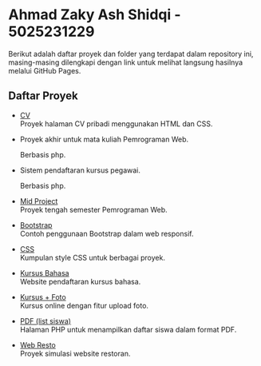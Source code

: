 # Ahmad Zaky Ash Shidqi - 5025231229
Berikut adalah daftar proyek dan folder yang terdapat dalam repository ini, masing-masing dilengkapi dengan link untuk melihat langsung hasilnya melalui GitHub Pages.

## Daftar Proyek

- [CV](https://cashewwww14.github.io/PWEB/CV/index.html)  
  Proyek halaman CV pribadi menggunakan HTML dan CSS.

- Proyek akhir untuk mata kuliah Pemrograman Web.
  
  Berbasis php.

- Sistem pendaftaran kursus pegawai.

  Berbasis php.

- [Mid Project](https://cashewwww14.github.io/PWEB/Mid%20Project/daftar.html)  
  Proyek tengah semester Pemrograman Web.

- [Bootstrap](https://cashewwww14.github.io/PWEB/bootstrap/6.1.html)  
  Contoh penggunaan Bootstrap dalam web responsif.

- [CSS](https://cashewwww14.github.io/PWEB/css/html.html)  
  Kumpulan style CSS untuk berbagai proyek.

- [Kursus Bahasa](https://cashewwww14.github.io/PWEB/kursus%20bahasa/index.html)  
  Website pendaftaran kursus bahasa.

- [Kursus + Foto](https://cashewwww14.github.io/PWEB/kursus+foto/index.html)  
  Kursus online dengan fitur upload foto.

- [PDF (list siswa)](https://cashewwww14.github.io/PWEB/pdf/list_siswa.php)  
  Halaman PHP untuk menampilkan daftar siswa dalam format PDF.

- [Web Resto](https://cashewwww14.github.io/PWEB/web%20resto/daftar.html)  
  Proyek simulasi website restoran.
